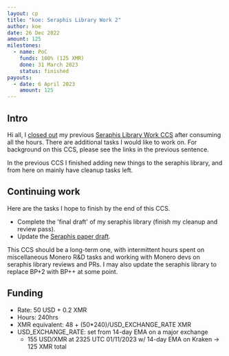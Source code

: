 ```yaml
---
layout: cp
title: "koe: Seraphis Library Work 2"
author: koe
date: 26 Dec 2022
amount: 125
milestones:
  - name: PoC
    funds: 100% (125 XMR)
    done: 31 March 2023
    status: finished
payouts:
  - date: 6 April 2023
    amount: 125
---
```


## Intro

Hi all, I [closed out](https://repo.getmonero.org/monero-project/ccs-proposals/-/merge_requests/338#note_20190) my previous [Seraphis Library Work CCS](https://repo.getmonero.org/monero-project/ccs-proposals/-/merge_requests/338) after consuming all the hours. There are additional tasks I would like to work on. For background on this CCS, please see the links in the previous sentence.

In the previous CCS I finished adding new things to the seraphis library, and from here on mainly have cleanup tasks left.


## Continuing work

Here are the tasks I hope to finish by the end of this CCS.

- Complete the 'final draft' of my seraphis library (finish my cleanup and review pass).
- Update the [Seraphis paper draft](https://github.com/UkoeHB/Seraphis).

This CCS should be a long-term one, with intermittent hours spent on miscellaneous Monero R&D tasks and working with Monero devs on seraphis library reviews and PRs. I may also update the seraphis library to replace BP+2 with BP++ at some point.


## Funding

- Rate: 50 USD + 0.2 XMR
- Hours: 240hrs
- XMR equivalent: 48 + (50\*240)/USD\_EXCHANGE\_RATE XMR
- USD\_EXCHANGE\_RATE: set from 14-day EMA on a major exchange
  - 155 USD/XMR at 2325 UTC 01/11/2023 w/ 14-day EMA on Kraken -> 125 XMR total
